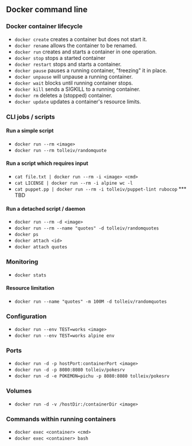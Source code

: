 ## Docker command line
### Docker container lifecycle
  * `docker create` creates a container but does not start it.
  * `docker rename` allows the container to be renamed.
  * `docker run` creates and starts a container in one operation.
  * `docker stop` stops a started container
  * `docker restart` stops and starts a container.
  * `docker pause` pauses a running container, "freezing" it in place.
  * `docker unpause` will unpause a running container.
  * `docker wait` blocks until running container stops.
  * `docker kill` sends a SIGKILL to a running container.
  * `docker rm` deletes a (stopped) container.
  * `docker update` updates a container's resource limits.

### CLI jobs / scripts
#### Run a simple script
  * `docker run --rm <image>`
  * `docker run --rm tolleiv/randomquote`

#### Run a script which requires input
  * `cat file.txt | docker run --rm -i <image> <cmd>`
  * `cat LICENSE | docker run --rm -i alpine wc -l`
  * `cat puppet.pp | docker run --rm -i tolleiv/puppet-lint rubocop` *** TBD
  
#### Run a detached script / daemon
  * `docker run --rm -d <image>`
  * `docker run --rm --name "quotes" -d tolleiv/randomquotes`
  *  `docker ps`
  *  `docker attach <id>`
  *  `docker attach quotes`

### Monitoring
  * `docker stats`
#### Resource limitation
  * `docker run --name "quotes" -m 100M -d tolleiv/randomquotes`
### Configuration
 * `docker run --env TEST=works <image>`
 * `docker run --env TEST=works alpine env`
  
### Ports
  * `docker run -d -p hostPort:containerPort <image>`
  * `docker run -d -p 8080:8080 tolleiv/pokesrv`
  * `docker run -d -e POKEMON=pichu -p 8080:8080 tolleiv/pokesrv`

### Volumes
  * `docker run -d -v /hostDir:/containerDir <image>`

### Commands within running containers
 * `docker exec <container> <cmd>`
 * `docker exec <container> bash`